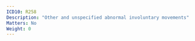 ```yaml
---
ICD10: R258
Description: "Other and unspecified abnormal involuntary movements"
Matters: No
Weight: 0
---
```

